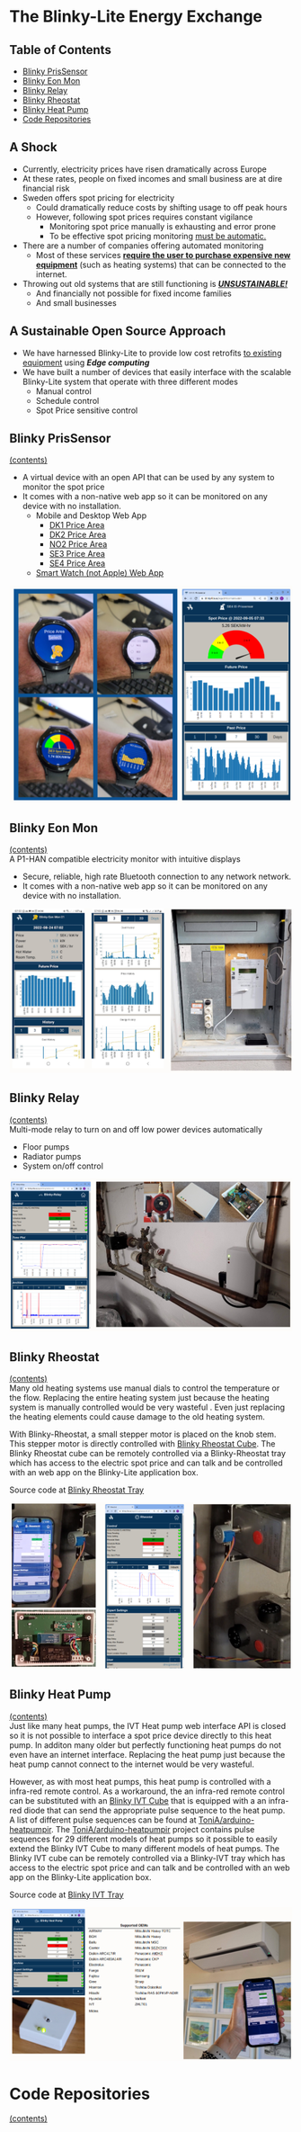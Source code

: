 # The Blinky-Lite Energy Exchange
## Table of Contents
* [Blinky PrisSensor](#blinky-prissensor)
* [Blinky Eon Mon](#blinky-eon-mon)
* [Blinky Relay](#blinky-relay)
* [Blinky Rheostat](#blinky-rheostat)
* [Blinky Heat Pump](#blinky-heat-pump)
* [Code Repositories](#code-repositories)


## A Shock
* Currently, electricity prices have risen dramatically across Europe
* At these rates, people on fixed incomes and small business are at dire financial risk
* Sweden offers spot pricing for electricity
  - Could dramatically reduce costs by shifting usage to off peak hours
  - However, following spot prices requires constant vigilance
    * Monitoring spot price manually is exhausting and error prone
    * To be effective spot pricing monitoring <ins>must be automatic.</ins>
* There are a number of companies offering automated monitoring
  - Most of these services <ins>**require the user to purchase expensive new equipment**</ins> (such as heating systems) that can be connected to the internet.
* Throwing out old systems that are still functioning is <ins>***UNSUSTAINABLE!***</ins>
  - And financially not possible for fixed income families
  - And small businesses

## A Sustainable Open Source Approach
* We have harnessed Blinky-Lite to provide low cost retrofits <ins>to existing equipment</ins> using ***Edge computing***
* We have built a number of devices that easily interface with the scalable Blinky-Lite system that operate with three different modes
  - Manual control
  - Schedule control
  - Spot Price sensitive control

## Blinky PrisSensor
[(contents)](#table-of-contents)<br>
* A virtual device with an open API that can be used by any system to monitor the spot price
* It comes with a non-native web app so it can be monitored on any device with no installation.
  - Mobile and Desktop Web App
    * [DK1 Price Area](https://www.blinky-lite.se/espotPrice?name=DK1)
    * [DK2 Price Area](https://www.blinky-lite.se/espotPrice?name=DK2)
    * [NO2 Price Area](https://www.blinky-lite.se/espotPrice?name=NO2)
    * [SE3 Price Area](https://www.blinky-lite.se/espotPrice?name=SE3)
    * [SE4 Price Area](https://www.blinky-lite.se/espotPrice?name=SE4)
  - [Smart Watch (not Apple) Web App](https://www.blinky-lite.se/esps)

<img src="https://github.com/blinky-lite-energy-exchange/.github/raw/master/profile/blinkyPrice.png"/><br>

## Blinky Eon Mon
[(contents)](#table-of-contents)<br>
A P1-HAN compatible electricity monitor with intuitive displays
* Secure, reliable, high rate Bluetooth connection to any network network.
* It comes with a non-native web app so it can be monitored on any device with no installation.

<img src="https://github.com/blinky-lite-energy-exchange/.github/raw/master/profile/blinkyEonMon.png"/><br>

## Blinky Relay
[(contents)](#table-of-contents)<br>
Multi-mode relay to turn on and off low power devices automatically
* Floor pumps
* Radiator pumps
* System on/off control  

<img src="https://github.com/blinky-lite-energy-exchange/.github/raw/master/profile/blinkyRelay.png"/><br>

## Blinky Rheostat
[(contents)](#table-of-contents)<br>
Many old heating systems use manual dials to control the temperature or the flow. Replacing the entire heating system just because the heating system is manually controlled would be very wasteful . Even just replacing the heating elements could cause damage to the old heating system. 

With Blinky-Rheostat, a small stepper motor is placed on the knob stem. This stepper motor is directly controlled with [Blinky Rheostat Cube](https://github.com/blinky-lite-energy-exchange/blinky-rheostat-cube). The Blinky Rheostat cube can be remotely controlled via a Blinky-Rheostat tray which has access to the electric spot price and can talk and be controlled with an web app on the Blinky-Lite application box. 

Source code at [Blinky Rheostat Tray](https://github.com/blinky-lite-energy-exchange/blinky-rheostat-tray)

<img src="https://github.com/blinky-lite-energy-exchange/.github/raw/master/profile/blinkyRheostat.png"/><br>

## Blinky Heat Pump
[(contents)](#table-of-contents)<br>
Just like many heat pumps, the IVT Heat pump web interface API is closed so it is not possible to interface a spot price device directly to this heat pump. In additon many older but perfectly functioning heat pumps do not even have an internet interface. Replacing the  heat pump just because the heat pump cannot connect to the internet would be very wasteful.

However, as with most heat pumps, this heat pump is controlled with a infra-red remote control. As a workaround, the an infra-red remote control can be substituted with an [Blinky IVT Cube](https://github.com/blinky-lite-energy-exchange/blinky-ivt-cube) that is equipped with a an infra-red diode that can send the appropriate pulse sequence to the heat pump. A list of different pulse sequences can be found at [ToniA/arduino-heatpumpir](https://github.com/ToniA/arduino-heatpumpir). The [ToniA/arduino-heatpumpir](https://github.com/ToniA/arduino-heatpumpir) project contains pulse sequences for 29 different models of heat pumps so it possible to easily extend the Blinky IVT Cube to many different models of heat pumps. The Blinky IVT cube can be remotely controlled via a Blinky-IVT tray which has access to the electric spot price and can talk and be controlled with an web app on the Blinky-Lite application box.

Source code at [Blinky IVT Tray](https://github.com/blinky-lite-energy-exchange/blinky-ivt-tray)

<img src="https://github.com/blinky-lite-energy-exchange/.github/raw/master/profile/blinkyIvt.png"/><br>

# Code Repositories
[(contents)](#table-of-contents)<br>
